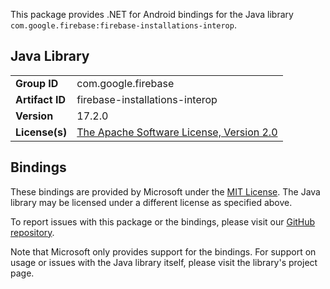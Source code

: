 This package provides .NET for Android bindings for the Java library `com.google.firebase:firebase-installations-interop`.

## Java Library

| | |
|-|-|
| **Group ID** | com.google.firebase |
| **Artifact ID** | firebase-installations-interop |
| **Version** | 17.2.0 |
| **License(s)** | [The Apache Software License, Version 2.0](http://www.apache.org/licenses/LICENSE-2.0.txt) |

## Bindings

These bindings are provided by Microsoft under the [MIT License](https://opensource.org/licenses/MIT). The Java
library may be licensed under a different license as specified above.

To report issues with this package or the bindings, please visit our [GitHub repository](https://aka.ms/android-libraries).

Note that Microsoft only provides support for the bindings. For support on
usage or issues with the Java library itself, please visit the library's project page.

